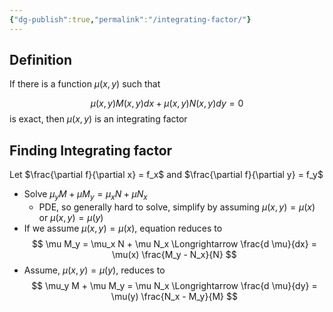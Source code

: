 ```yaml
---
{"dg-publish":true,"permalink":"/integrating-factor/"}
---
```


## Definition
If there is a function $\mu(x, y)$ such that

$$
\mu(x, y) M(x, y) dx + \mu(x, y) N(x, y) dy = 0
$$
is exact, then $\mu(x, y)$ is an integrating factor

## Finding Integrating factor

Let $\frac{\partial f}{\partial x} = f_x$ and $\frac{\partial f}{\partial y} = f_y$

- Solve $\mu_y M + \mu M_y = \mu_x N + \mu N_x$
	- PDE, so generally hard to solve, simplify by assuming $\mu(x, y) = \mu(x)$ or $\mu(x, y) = \mu(y)$
- If we assume $\mu(x, y) = \mu(x)$, equation reduces to
$$
\mu M_y = \mu_x N + \mu N_x \Longrightarrow \frac{d \mu}{dx} = \mu(x) \frac{M_y - N_x}{N}
$$
- Assume, $\mu(x, y) = \mu(y)$, reduces to
$$
\mu_y M + \mu M_y = \mu N_x \Longrightarrow \frac{d \mu}{dy} = \mu(y) \frac{N_x - M_y}{M}
$$

